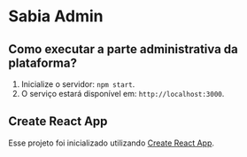 # Sabia Admin

## Como executar a parte administrativa da plataforma?

1. Inicialize o servidor: `npm start`.
2. O serviço estará disponível em: `http://localhost:3000`.

## Create React App

Esse projeto foi inicializado utilizando [Create React App](https://github.com/facebook/create-react-app).
